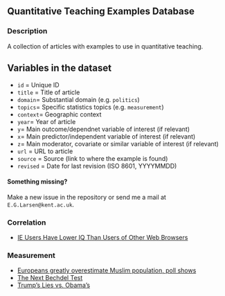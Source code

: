 Quantitative Teaching Examples Database
---

### Description

A collection of articles with examples to use in quantitative teaching.

## Variables in the dataset

- `id` = Unique ID
- `title` = Title of article
- `domain`= Substantial domain (e.g. `politics`)
- `topics`= Specific statistics topics (e.g. `measurement`)
- `context`= Geographic context
- `year`= Year of article
- `y`= Main outcome/dependnet variable of interest (if relevant)
- `x`= Main predictor/independent variable of interest (if relevant)
- `z`= Main moderator, covariate or similar variable of interest (if relevant)
- `url` = URL to article
- `source` = Source (link to where the example is found)
- `revised` = Date for last revision (ISO 8601, YYYYMMDD)

#### Something missing?

Make a new issue in the repository or send me a mail at `E.G.Larsen@kent.ac.uk`.

### Correlation

- [IE Users Have Lower IQ Than Users of Other Web Browsers](https://mashable.com/2011/07/29/internet-explorer-iq/)

### Measurement

- [Europeans greatly overestimate Muslim population, poll shows](https://www.theguardian.com/society/datablog/2016/dec/13/europeans-massively-overestimate-muslim-population-poll-shows)
- [The Next Bechdel Test](https://projects.fivethirtyeight.com/next-bechdel/)
- [Trump’s Lies vs. Obama’s](https://www.nytimes.com/interactive/2017/12/14/opinion/sunday/trump-lies-obama-who-is-worse.html)
